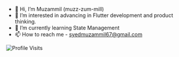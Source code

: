 - 👋 Hi, I’m Muzammil (muzz-zum-mill)
- 👀 I’m interested in advancing in Flutter development and product thinking.
- 🌱 I’m currently learning State Management
- 📫 How to reach me - syedmuzammil67@gmail.com

<!---
muzammil-git/muzammil-git is a ✨ special ✨ repository because its `README.md` (this file) appears on your GitHub profile.
You can click the Preview link to take a look at your changes.
--->




![Profile Visits](https://komarev.com/ghpvc/?username=muzammil-git)


